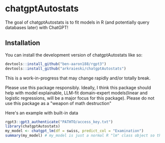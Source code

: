 
# chatgptAutostats

<!-- badges: start -->
<!-- badges: end -->

The goal of chatgptAutostats is to fit models in R (and potentially query databases later) with ChatGPT!

## Installation

You can install the development version of chatgptAutostats like so:

``` r
devtools::install_github("ben-aaron188/rgpt3")
devtools::install_github("arkraieski/chatgptAutostats")
```

This is a work-in-progress that may change rapidly and/or totally break. 


Please use this package responsibly. Ideally, I think this package should help with model explainable, LLM-fit domain-expert models(linear and logistic regressions,  will be a major focus for this package). Please do not use this package as a "weapon of math destruction"

Here's an example with built-in data

``` r
rgpt3::gpt3_authenticate("PATHTO/access_key.txt")
library(chatgptAutostats)
my_model <- chatgpt_lm(df = swiss, predict_col = "Examination")
summary(my_model) # my_model is just a normal R "lm" class object so the normal S3 methods are available
```
